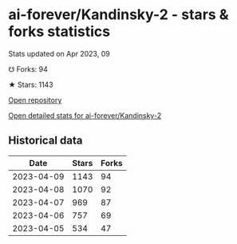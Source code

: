 # ai-forever/Kandinsky-2 - stars & forks statistics

Stats updated on Apr 2023, 09

☋ Forks: 94

★ Stars: 1143

[Open repository](https://github.com/ai-forever/Kandinsky-2)

[Open detailed stats for ai-forever/Kandinsky-2](https://reviewgithub.com/rep/ai-forever/Kandinsky-2)

## Historical data
| Date | Stars | Forks |
|------|-------|-------|
| 2023-04-09 | 1143 | 94 | 
| 2023-04-08 | 1070 | 92 | 
| 2023-04-07 | 969 | 87 | 
| 2023-04-06 | 757 | 69 | 
| 2023-04-05 | 534 | 47 | 

